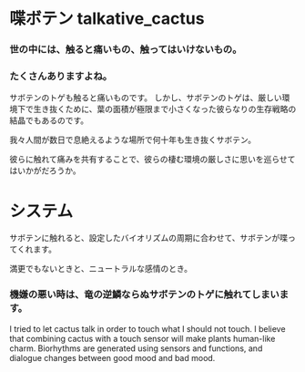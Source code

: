 # 喋ボテン talkative_cactus

### 世の中には、触ると痛いもの、触ってはいけないもの。

### たくさんありますよね。

サボテンのトゲも触ると痛いものです。
しかし、サボテンのトゲは、厳しい環境下で生き抜くために、葉の面積が極限まで小さくなった彼らなりの生存戦略の結晶でもあるのです。

我々人間が数日で息絶えるような場所で何十年も生き抜くサボテン。

彼らに触れて痛みを共有することで、彼らの棲む環境の厳しさに思いを巡らせてはいかがだろうか。

# システム
サボテンに触れると、設定したバイオリズムの周期に合わせて、サボテンが喋ってくれます。

満更でもないときと、ニュートラルな感情のとき。

### 機嫌の悪い時は、竜の逆鱗ならぬサボテンのトゲに触れてしまいます。

I tried to let cactus talk in order to touch what I should not touch.
I believe that combining cactus with a touch sensor will make plants human-like charm.
Biorhythms are generated using sensors and functions, and dialogue changes between good mood and bad mood.
